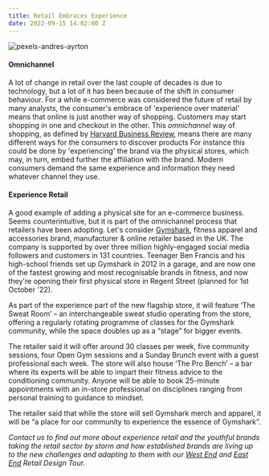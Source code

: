 ```yaml
---
title: Retail Embraces Experience
date: 2022-09-15 14:02:00 Z
---
```


![pexels-andres-ayrton](/uploads/pexels-andres-ayrton-6551429.jpg)


#### Omnichannel 

A lot of change in retail over the last couple of decades is due to technology, but a lot of it has been because of the shift in consumer behaviour. For a while e-commerce was considered the future of retail by many analysts, the consumer's embrace of 'experience over material' means that online is just another way of shopping.
Customers may start shopping in one and checkout in the other. This *omnichannel* way of shopping, as defined by [Harvard Business Review](https://hbr.org/2017/01/a-study-of-46000-shoppers-shows-that-omnichannel-retailing-works), means there are many different ways for the consumers to discover products For instance this could be done by 'experiencing' the brand via the physical stores, which may, in turn, embed further the affiliation with the brand. Modern consumers demand the same experience and information they need whatever channel they use. 

#### Experience Retail 

A good example of adding a physical site for an e-commerce business. Seems counterintuitive, but it is part of the omnichannel process that retailers have been adopting. 
Let's consider [Gymshark](http://www.gymshark.com), fitness apparel and accessories brand, manufacturer & online retailer based in the UK. The company is supported by over three million highly-engaged social media followers and customers in 131 countries. Teenager Ben Francis and his high-school friends set up Gymshark in 2012 in a garage, and are now one of the fastest growing and most recognisable brands in fitness, and now they're opening their first physical store in Regent Street (planned for 1st October '22).


As part of the experience part of the new flagship store, it will feature ‘The Sweat Room’ – an interchangeable sweat studio operating from the store, offering a regularly rotating programme of classes for the Gymshark community, while the space doubles up as a “stage” for bigger events.

The retailer said it will offer around 30 classes per week, five community sessions, four Open Gym sessions and a Sunday Brunch event with a guest professional each week. The store will also house ‘The Pro Bench’ – a bar where its experts will be able to impart their fitness advice to the conditioning community. Anyone will be able to book 25-minute appointments with an in-store professional on disciplines ranging from personal training to guidance to mindset. 

The retailer said that while the store will sell Gymshark merch and apparel, it will be “a place for our community to experience the essence of Gymshark”.

*Contact us to find out more about experience retail and the youthful brands taking the retail sector by storm and how established brands are living up to the new challenges and adapting to them with our [West End](https://www.insiderlondon.com/london/educational-tours/retail-design/#west-end-retail-design) and [East End](https://www.insiderlondon.com/london/educational-tours/retail-design/#east-end-retail-design) Retail Design Tour.*






